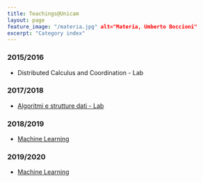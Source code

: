 ```yaml
---
title: Teachings@Unicam
layout: page
feature_image: "/materia.jpg" alt="Materia, Umberto Boccioni"
excerpt: "Category index"
---
```



### 2015/2016
- Distributed Calculus and Coordination - Lab

### 2017/2018
- [Algoritmi e strutture dati - Lab](http://didattica.cs.unicam.it/doku.php?id=didattica:triennale:asd:ay_1718:lab)
  
### 2018/2019   
- [Machine Learning](http://didattica.cs.unicam.it/doku.php?id=didattica:magistrale:ml:ay_1819:main)

### 2019/2020
- [Machine Learning](http://didattica.cs.unicam.it/doku.php?id=didattica:magistrale:ml:ay_1920:main)



<!-- <body>
<footer>
  <a href="#indice">Torna all'indice</a>
</footer>
<section>
  Picture: Materia
  by Umberto Boccioni
<section>
<footer>
  <a href="#indice">Torna all'indice</a>
</footer>
</body>
-->
